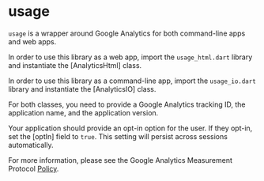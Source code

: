 # usage

`usage` is a wrapper around Google Analytics for both command-line apps and web
apps.

In order to use this library as a web app, import the `usage_html.dart` library
and instantiate the [AnalyticsHtml] class.

In order to use this library as a command-line app, import the `usage_io.dart`
library and instantiate the [AnalyticsIO] class.

For both classes, you need to provide a Google Analytics tracking ID, the
application name, and the application version.

Your application should provide an opt-in option for the user. If they opt-in,
set the [optIn] field to `true`. This setting will persist across sessions
automatically.

For more information, please see the Google Analytics Measurement Protocol
[Policy](https://developers.google.com/analytics/devguides/collection/protocol/policy).
